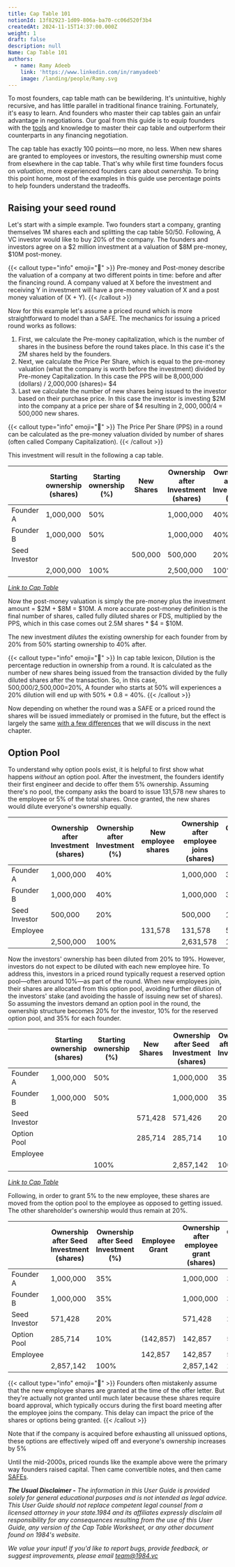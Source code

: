```yaml
---
title: Cap Table 101
notionId: 13f82923-1d09-806a-ba70-cc06d520f3b4
createdAt: 2024-11-15T14:37:00.000Z
weight: 1
draft: false
description: null
Name: Cap Table 101
authors:
  - name: Ramy Adeeb
    link: 'https://www.linkedin.com/in/ramyadeeb'
    image: /landing/people/Ramy.svg
---
```



To most founders, cap table math can be bewildering. It's unintuitive, highly recursive, and has little parallel in traditional finance training. Fortunately, it's easy to learn. And founders who master their cap tables gain an unfair advantage in negotiations. Our goal from this guide is to equip founders with the [tools](/docs/cap-table-worksheet) and knowledge to master their cap table and outperform their counterparts in any financing negotiation.


The cap table has exactly 100 points—no more, no less. When new shares are granted to employees or investors, the resulting ownership must come from elsewhere in the cap table. That's why while first time founders focus on _valuation_, more experienced founders care about _ownership._ To bring this point home, most of the examples in this guide use percentage points to help founders understand the tradeoffs.


## Raising your seed round


Let's start with a simple example. Two founders start a company, granting themselves 1M shares each and splitting the cap table 50/50. Following, A VC investor would like to buy 20% of the company.  The founders and investors agree on a $2 million investment at a valuation of $8M pre-money, $10M post-money.


{{< callout type="info" emoji="📢" >}}
Pre-money and Post-money describe the valuation of a company at two different points in time: before and after the financing round.  A company valued at X before the investment and receiving Y in investment will have a pre-money valuation of X and a post money valuation of (X + Y).
{{< /callout >}}


Now for this example let's assume a priced round which is more straightforward to model than a SAFE. The mechanics for issuing a priced round works as follows:

1. First, we calculate the Pre-money capitalization, which is the number of shares in the business before the round takes place. In this case it's the 2M shares held by the founders.
2. Next, we calculate the Price Per Share, which is equal to the pre-money valuation (what the company is worth before the investment) divided by Pre-money Capitalization. In this case the PPS will be 8,000,000 (dollars) / 2,000,000 (shares)= $4
3. Last we calculate the number of new shares being issued to the investor based on their purchase price. In this case the investor is investing $2M into the company at a price per share of $4 resulting in $2,000,000/$4 = 500,000 new shares.

{{< callout type="info" emoji="📢" >}}
The Price Per Share (PPS) in a round can be calculated as the pre-money valuation divided by number of shares (often called Company Capitalization).
{{< /callout >}}


This investment will result in the following a cap table.


|               | Starting ownership (shares) | Starting ownership (%) | New Shares | Ownership after Investment (shares) | Ownership after Investment (%) |
| ------------- | --------------------------- | ---------------------- | ---------- | ----------------------------------- | ------------------------------ |
| Founder A     | 1,000,000                   | 50%                    |            | 1,000,000                           | 40%                            |
| Founder B     | 1,000,000                   | 50%                    |            | 1,000,000                           | 40%                            |
| Seed Investor |                             |                        | 500,000    | 500,000                             | 20%                            |
|               | 2,000,000                   | 100%                   |            | 2,500,000                           | 100%                           |


[_Link to Cap Table_](/docs/cap-table-worksheet/#AAN4IgDgTgpgsg9gOygTxALgBwAYe4DQgAuAhhAOZSEDyYhAlogM4AKccANulgQK4I.MoAExr0mXAhDgB3ACLES6ANqg6Q9CACcIAoWRgoGgMZwAtqcQ6QCYqcNoQAMTh8hUCAAIAglcYALUihGdABGXHwQGSQIfzowZVB_QOC0MPDucHcjKARCdAAmAGYAOnyAVjKMEMLNMsKAFgwMQoB2AncpCHQAM2J2QQBfPESA6BS08IIDCGzcgpDigDZ8ls0QkMWsevWsfPqy9ohOnr7B4ZAksdD0jOnZvNSMYo2W.vqV1Yx87_zD47Rev0oAMALoEPrsGSyKDsSj2QgQHjA85qDRhKx6AzGMwWBBWGx2DTOVzuDwAIV8oyC13SBCi7li8TQKguVPGNymWRyDzKGQ6cC6ANOyJGyRpk0yM256Hqi2KvJwITqb00mhaNXqfwFJyBQ1FV1SHMl93QNWKWDKqrVLRCTU0i2qBxA_MFgMGYJAEKhMLh6ARSL1IFRDgAkoxGEiRLQGAhgrp9PYQCZzJYCATE2GI8IPKIY3HWWK0Bl6TE_HEEgWDbcuXMi1rXcLA5dqXXjdLWy6dWd9S3q1La3yjtqhbqPV65D7CPDESKg.oHBsMQmNIIIHRqWnbImAMpQbMhhAANyChG1BDoR5Pdlr.SNJcZFebKQVETu7dvoPB7EhE9hU67wIepAdDZEIABKLgIEI4wDEAA)


Now the post-money valuation is simply the pre-money plus the investment amount = $2M + $8M = $10M.  A more accurate post-money definition is the final number of shares, called fully diluted shares or FDS, multiplied by the PPS, which in this case comes out 2.5M shares * $4 = $10M.


The new investment _dilutes_ the existing ownership for each founder from by 20% from 50% starting ownership to 40% after.


{{< callout type="info" emoji="📢" >}}
In cap table lexicon, Dilution is the percentage reduction in ownership from a round. It is calculated as the number of new shares being issued from the transaction divided by the fully diluted shares after the transaction. So, in this case, 500,000/2,500,000=20%,  A founder who starts at 50% will experiences a 20% dilution will end up with 50% * 0.8  = 40%.
{{< /callout >}}


Now depending on whether the round was a SAFE or a priced round the shares will be issued immediately or promised in the future, but the effect is largely the same [with a few differences](/docs/founders-handbook/safe-vs-priced-round/) that we will discuss in the next chapter.


## Option Pool


To understand why option pools exist, it is helpful to first show what happens _without_ an option pool. After the investment, the founders identify their first engineer and decide to offer them 5% ownership. Assuming there's no pool, the company asks the board to issue 131,578 new shares to the employee or 5% of the total shares. Once granted, the new shares would dilute everyone's ownership equally.


|               | Ownership after Investment (shares) | Ownership after Investment (%) | New employee shares | Ownership after employee joins (shares) | Ownership after employee joins (%) |
| ------------- | ----------------------------------- | ------------------------------ | ------------------- | --------------------------------------- | ---------------------------------- |
| Founder A     | 1,000,000                           | 40%                            |                     | 1,000,000                               | 38.00%                             |
| Founder B     | 1,000,000                           | 40%                            |                     | 1,000,000                               | 38.00%                             |
| Seed Investor | 500,000                             | 20%                            |                     | 500,000                                 | 19.00%                             |
| Employee      |                                     |                                | 131,578             | 131,578                                 | 5.00%                              |
|               | 2,500,000                           | 100%                           |                     | 2,631,578                               | 100%                               |


Now the investors' ownership has been diluted from 20% to 19%. However, investors do not expect to be diluted with each new employee hire. To address this, investors in a priced round typically request a reserved option pool—often around 10%—as part of the round. When new employees join, their shares are allocated from this option pool, avoiding further dilution of the investors' stake (and avoiding the hassle of issuing new set of shares). So assuming the investors demand an option pool in the round, the ownership structure becomes 20% for the investor, 10% for the reserved option pool, and 35% for each founder.


|               | Starting ownership (shares) | Starting ownership (%) | New Shares | Ownership after Seed Investment (shares) | Ownership after Seed Investment (%) |
| ------------- | --------------------------- | ---------------------- | ---------- | ---------------------------------------- | ----------------------------------- |
| Founder A     | 1,000,000                   | 50%                    |            | 1,000,000                                | 35%                                 |
| Founder B     | 1,000,000                   | 50%                    |            | 1,000,000                                | 35%                                 |
| Seed Investor |                             |                        | 571,428    | 571,426                                  | 20%                                 |
| Option Pool   |                             |                        | 285,714    | 285,714                                  | 10%                                 |
| Employee      |                             |                        |            |                                          |                                     |
|               |                             | 100%                   |            | 2,857,142                                | 100%                                |


[_Link to Cap Table_](/docs/cap-table-worksheet/#AAN4IgTg9g7gIghgFziAXAbVASwCapABhABoQEBPABwFM8BjCAWwYgDtiQW4GaUQAxCAFcW2KmADOAAgCC7cQAs4YKuNQBGfJq0loLMQswVUGEAqUr1W7SGphaVFgnUBWAHQBmABwAWAGxrnLz8Ar2cAXyJQM2VVFA0rfBJbe0d1NVcAJmdvb3cAdk9fAE5PDIzvTzyIqMUYywSksRSnFE9XPLy1QucinrKArLCAXRI4ABsx6BgqMaoEHgQwQSpqkBw8NXZyajpGZjYSTm48AWFRMEkAITlaiziExJBdfXlDYxrzWPirRrsHFvc7g8gJBoNBq2id2.1mS_1Q5Q8Pn8gSRIU8ENuXwev2a6iKrk8pWKGTUal8zjUWTyvmGowmUxmcwWSxWkTWuF4AElxOJltgAPIUBCYViqEjbHggehMVjsI6S7m8qjYSSC4Wim6fVCPZ4SV5GdAfOooR6w1ImjFak04uEWtmQ2Kmpq2_C0kDjSawRnzVCLZarda8PJbSiS8RiTAWQ5cSUAZQjKhkkk5LAAbioEBAwOxMGmM9xzRlsU8oHo9W9DaZMahnJ1vBlPDbzWp8UU2yUeu3euiRu76V7Zj6UAAzcbht0UZQAWVYVDIqE8xaQYAA5nM1SKWOIAAoQCBjSwkYSCcMCoWbx1hIA)


Following, in order to grant 5% to the new employee, these shares are moved from the option pool to the employee as opposed to getting issued.  The other shareholder's ownership would thus remain at 20%.


|               | Ownership after Seed Investment (shares) | Ownership after Seed Investment (%) | Employee Grant | Ownership after employee grant (shares) | Ownership after employee grant (%) |
| ------------- | ---------------------------------------- | ----------------------------------- | -------------- | --------------------------------------- | ---------------------------------- |
| Founder A     | 1,000,000                                | 35%                                 |                | 1,000,000                               | 35%                                |
| Founder B     | 1,000,000                                | 35%                                 |                | 1,000,000                               | 35%                                |
| Seed Investor | 571,428                                  | 20%                                 |                | 571,428                                 | 20%                                |
| Option Pool   | 285,714                                  | 10%                                 | (142,857)      | 142,857                                 | 5%                                 |
| Employee      |                                          |                                     | 142,857        | 142,857                                 | 5%                                 |
|               | 2,857,142                                | 100%                                |                | 2,857,142                               | 100%                               |


{{< callout type="info" emoji="📢" >}}
Founders often mistakenly assume that the new employee shares are granted at the time of the offer letter. But they're actually not granted until much later because these shares require board approval, which typically occurs during the first board meeting after the employee joins the company. This delay can impact the price of the shares or options being granted.
{{< /callout >}}


Note that if the company is acquired before exhausting all unissued options, these options are effectively wiped off and everyone's ownership increases by 5%


Until the mid-2000s, priced rounds like the example above were the primary way founders raised capital. Then came convertible notes, and then came [SAFEs](/docs/founders-handbook/intro-to-safes/).


_**The Usual Disclaimer -**_ _The information in this User Guide is provided solely for general educational purposes and is not intended as legal advice. This User Guide should not replace competent legal counsel from a licensed attorney in your state.1984 and its affiliates expressly disclaim all responsibility for any consequences resulting from the use of this User Guide, any version of the Cap Table Worksheet, or any other document found on 1984's website._


_We value your input! If you'd like to report bugs, provide feedback, or suggest improvements, please email_ [_team@1984.vc_](mailto:team@1984.vc)

